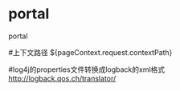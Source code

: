 # portal
portal

#上下文路径
${pageContext.request.contextPath}

#log4j的properties文件转换成logback的xml格式
http://logback.qos.ch/translator/